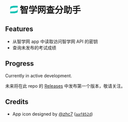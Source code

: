 <h1>
  <img src="app/src/main/assets/images/ic_zhixuehelper.svg" alt="app icon" width="24" height="24" style="margin-left: 16px;">
  智学网查分助手
</h1>

## Features
 - 从智学网 app 中读取访问智学网 API 的密钥
 - 查询未发布的考试成绩

## Progress
Currently in active development.

未来将在此 repo 的 [Releases](https://github.com/JingBh/ZhiXueHelper/releases) 中发布第一个版本，敬请关注。

## Credits
 - App icon designed by [@zhc7](https://github.com/zhc7) ([`aaf852d`](https://github.com/JingBh/ZhiXueHelper/commit/aaf852df0eb9226db2d286beec54050cda4c8a78))
